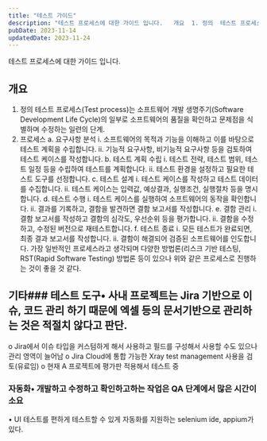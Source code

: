 ```yaml
---
title: "테스트 가이드"
description: "테스트 프로세스에 대한 가이드 입니다.   개요  1. 정의  테스트 프로세스(Test process)는 소프트웨어 개발 생명주기(Software Development Life Cycle)의 일부로 소프트웨어의 품질을 확인하고 문제점을 식별하며 수정하는 일련의 단계.  2. 프로세스..."
pubDate: 2023-11-14
updatedDate: 2023-11-24
---
```


테스트 프로세스에 대한 가이드 입니다.

## 개요

1. 정의
테스트 프로세스(Test process)는 소프트웨어 개발 생명주기(Software Development Life Cycle)의 일부로 소프트웨어의 품질을 확인하고 문제점을 식별하며 수정하는 일련의 단계.
2. 프로세스
a. 요구사항 분석
i. 소프트웨어의 목적과 기능을 이해하고 이를 바탕으로 테스트 계획을 수립합니다.
ii. 기능적 요구사항, 비기능적 요구사항 등을 검토하여 테스트 케이스를 작성합니다.
b. 테스트 계획 수립
i. 테스트 전략, 테스트 범위, 테스트 일정 등을 수립하여 테스트를 계획합니다.
ii. 테스트 환경을 설정하고 필요한 테스트 도구를 선정합니다.
c. 테스트 설계
i. 테스트 케이스를 작성하고 테스트 데이터를 수집합니다.
ii. 테스트 케이스는 입력값, 예상결과, 실행조건, 실행절차 등을 명시합니다.
d. 테스트 수행
i. 테스트 케이스를 실행하여 소프트웨어의 동작을 확인합니다.
ii. 결과를 기록하고, 결함을 발견하면 결함 보고서를 작성합니다.
e. 결함 관리
i. 결함 보고서를 작성하고 결함의 심각도, 우선순위 등을 평가합니다.
ii. 결함을 수정하고, 수정된 버전으로 재테스트합니다.
f. 테스트 종료
i. 모든 테스트가 완료되면, 최종 결과 보고서를 작성합니다.
ii. 결함이 해결되어 검증된 소프트웨어를 인도합니다.
가장 일반적인 프로세스라고 생각되며 다양한 방법론(리스크 기반 테스팅, RST(Rapid Software Testing) 방법론 등이 있으나 위와 같은 프로세스로 진행하는 것이 좋을 것 같다.

## 기타### 테스트 도구• 사내 프로젝트는 Jira 기반으로 이슈, 코드 관리 하기 때문에 엑셀 등의 문서기반으로 관리하는 것은 적절치 않다고 판단.

o Jira에서 이슈 타입을 커스텀하게 해서 사용하고 필드를 구성해서 사용할 수도 있으나 관리 영역이 늘어남
o Jira Cloud에 통합 가능한 Xray test management 사용을 검토(유료임)
o 현재 A 프로젝트에 평가판 적용해서 테스트 중

### 자동화• 개발하고 수정하고 확인하고하는 작업은 QA 단계에서 많은 시간이 소요

• UI 테스트를 편하게 테스트할 수 있게 자동화를 지원하는 selenium ide, appium가 있다.